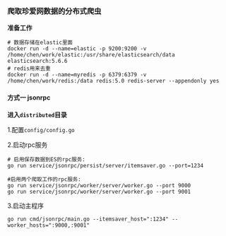 
### 爬取珍爱网数据的分布式爬虫

**准备工作**

```shell
# 数据存储在elastic里面
docker run -d --name=elastic -p 9200:9200 -v /home/chen/work/elastic:/usr/share/elasticsearch/data elasticsearch:5.6.6
# redis用来去重
docker run -d --name=myredis -p 6379:6379 -v /home/chen/work/redis:/data redis:5.0 redis-server --appendonly yes
```

#### 方式一 jsonrpc

**进入`distributed`目录**

1.配置`config/config.go`

2.启动rpc服务
```shell
# 启用保存数据到ES的rpc服务:
go run service/jsonrpc/persist/server/itemsaver.go --port=1234

#启用两个爬取工作的rpc服务:
go run service/jsonrpc/worker/server/worker.go --port 9000
go run service/jsonrpc/worker/server/worker.go --port 9001
```

3.启动主程序
```
go run cmd/jsonrpc/main.go --itemsaver_host=":1234" --worker_hosts=":9000,:9001"
```
